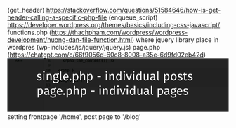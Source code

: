 (get_header) https://stackoverflow.com/questions/51584646/how-is-get-header-calling-a-specific-php-file
(enqueue_script) https://developer.wordpress.org/themes/basics/including-css-javascript/
functions.php (https://thachpham.com/wordpress/wordpress-development/huong-dan-file-function.html)
where jquery library place in wordpres (wp-includes/js/jquery/jquery.js)
page.php (https://chatgpt.com/c/66f9056d-60c8-8008-a35e-6d9fd02eb42d)
![img.png](img.png)
setting frontpage '/home', post page to '/blog'
